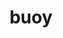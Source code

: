 ---
category: 4-letters
denotation: null
name: buoy
reference_link: https://www.etymonline.com/word/buoy
root_language: null
root_name: null
title: buoy
type: free
word_sums:
- respelling: buoy
  sum: 'Buoy + '
---